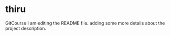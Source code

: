 # thiru
GitCourse
I am editing the README file. adding some more details about the project description.
